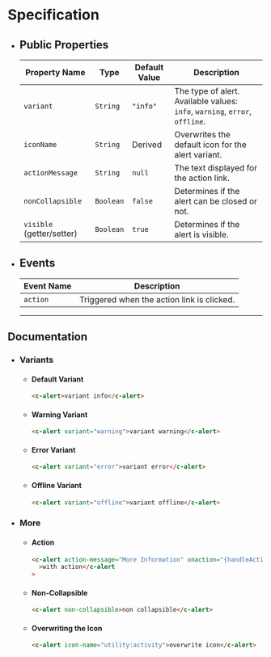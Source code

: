 # Specification

- ## Public Properties

  | Property Name             | Type      | Default Value | Description                                                                 |
  | ------------------------- | --------- | ------------- | --------------------------------------------------------------------------- |
  | `variant`                 | `String`  | `"info"`      | The type of alert. Available values: `info`, `warning`, `error`, `offline`. |
  | `iconName`                | `String`  | Derived       | Overwrites the default icon for the alert variant.                          |
  | `actionMessage`           | `String`  | `null`        | The text displayed for the action link.                                     |
  | `nonCollapsible`          | `Boolean` | `false`       | Determines if the alert can be closed or not.                               |
  | `visible` (getter/setter) | `Boolean` | `true`        | Determines if the alert is visible.                                         |

- ## Events

  | Event Name | Description                                |
  | ---------- | ------------------------------------------ |
  | `action`   | Triggered when the action link is clicked. |

  ***

## Documentation

- ### Variants

  - #### Default Variant

    ```html
    <c-alert>variant info</c-alert>
    ```

  - #### Warning Variant

    ```html
    <c-alert variant="warning">variant warning</c-alert>
    ```

  - #### Error Variant

    ```html
    <c-alert variant="error">variant error</c-alert>
    ```

  - #### Offline Variant

    ```html
    <c-alert variant="offline">variant offline</c-alert>
    ```

- ### More

  - #### Action

    ```html
    <c-alert action-message="More Information" onaction="{handleAction}"
      >with action</c-alert
    >
    ```

  - #### Non-Collapsible

    ```html
    <c-alert non-collapsible>non collapsible</c-alert>
    ```

  - #### Overwriting the Icon

    ```html
    <c-alert icon-name="utility:activity">overwrite icon</c-alert>
    ```
